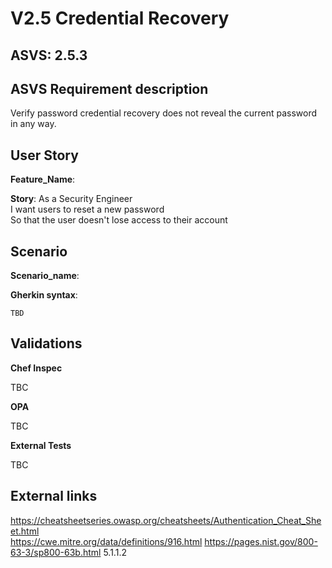 # V2.5 Credential Recovery

## ASVS: 2.5.3

## ASVS Requirement description

Verify password credential recovery does not reveal the current
password in any way.

## User Story

**Feature_Name**: 

**Story**:
As a Security Engineer\
I want users to reset a new password\
So that the user doesn't lose access to their account

## Scenario

**Scenario_name**: 

**Gherkin syntax**:

```gherkin
TBD
```

## Validations

**Chef Inspec**

TBC

**OPA**

TBC

**External Tests**

TBC

## External links

<https://cheatsheetseries.owasp.org/cheatsheets/Authentication_Cheat_Sheet.html> \
<https://cwe.mitre.org/data/definitions/916.html>
<https://pages.nist.gov/800-63-3/sp800-63b.html> 5.1.1.2

